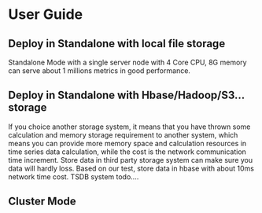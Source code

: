 # User Guide


## Deploy in Standalone with local file storage
Standalone Mode with a single server node with 4 Core CPU, 8G memory 
can serve about 1 millions metrics in good performance.

## Deploy in Standalone with Hbase/Hadoop/S3... storage
If you choice another storage system, it means that you have
thrown some calculation and memory storage requirement to another system,
which means you can provide more memory space and calculation resources in time series
data calculation, while the cost is the network communication time increment.
Store data in third party storage system can make sure you data will hardly loss.
Based on our test, store data in hbase with about 10ms network time cost.
TSDB system todo.... 

## Cluster Mode
